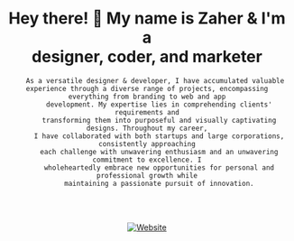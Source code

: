 <div  align="center">

<h1 align="center" >Hey there! 👋 My name is Zaher & I'm a<br>designer, coder, and marketer</h1>

        As a versatile designer & developer, I have accumulated valuable experience through a diverse range of projects, encompassing everything from branding to web and app
          development. My expertise lies in comprehending clients' requirements and
          transforming them into purposeful and visually captivating designs. Throughout my career,
          I have collaborated with both startups and large corporations, consistently approaching
          each challenge with unwavering enthusiasm and an unwavering commitment to excellence. I
          wholeheartedly embrace new opportunities for personal and professional growth while
          maintaining a passionate pursuit of innovation.
<br>
<br>

[![Website](https://img.shields.io/badge/zaher.desgin-fbfcfc?logo=website&label=website)](https://zaher.design)
</div>
